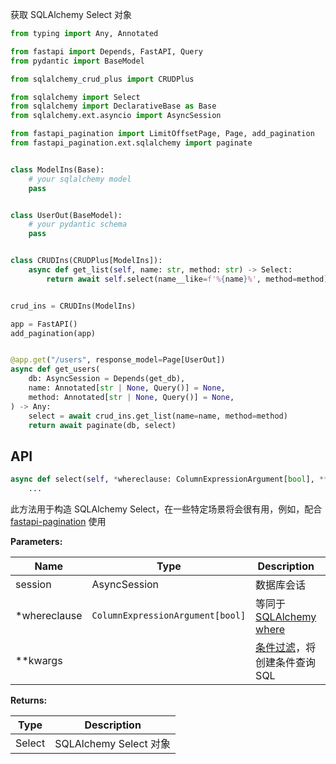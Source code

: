 获取 SQLAlchemy Select 对象

```py hl_lines="28"
from typing import Any, Annotated

from fastapi import Depends, FastAPI, Query
from pydantic import BaseModel

from sqlalchemy_crud_plus import CRUDPlus

from sqlalchemy import Select
from sqlalchemy import DeclarativeBase as Base
from sqlalchemy.ext.asyncio import AsyncSession

from fastapi_pagination import LimitOffsetPage, Page, add_pagination
from fastapi_pagination.ext.sqlalchemy import paginate


class ModelIns(Base):
    # your sqlalchemy model
    pass


class UserOut(BaseModel):
    # your pydantic schema
    pass


class CRUDIns(CRUDPlus[ModelIns]):
    async def get_list(self, name: str, method: str) -> Select:
        return await self.select(name__like=f'%{name}%', method=method)


crud_ins = CRUDIns(ModelIns)

app = FastAPI()
add_pagination(app)


@app.get("/users", response_model=Page[UserOut])
async def get_users(
    db: AsyncSession = Depends(get_db),
    name: Annotated[str | None, Query()] = None,
    method: Annotated[str | None, Query()] = None,
) -> Any:
    select = await crud_ins.get_list(name=name, method=method)
    return await paginate(db, select)
```

## API

```py
async def select(self, *whereclause: ColumnExpressionArgument[bool], **kwargs) -> Select:
    ...
```

此方法用于构造 SQLAlchemy
Select，在一些特定场景将会很有用，例如，配合 [fastapi-pagination](https://github.com/uriyyo/fastapi-pagination) 使用

**Parameters:**

| Name         | Type                             | Description                                                                                          | Default |
|--------------|----------------------------------|------------------------------------------------------------------------------------------------------|---------|
| session      | AsyncSession                     | 数据库会话                                                                                                | 必填      |
| *whereclause | `ColumnExpressionArgument[bool]` | 等同于 [SQLAlchemy where](https://docs.sqlalchemy.org/en/20/tutorial/data_select.html#the-where-clause) |         |
| **kwargs     |                                  | [条件过滤](../advanced/filter.md)，将创建条件查询 SQL                                                            |         |

**Returns:**

| Type   | Description          |
|--------|----------------------|
| Select | SQLAlchemy Select 对象 |

